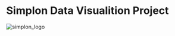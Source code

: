 # Simplon Data Visualition Project

![simplon_logo](https://simplon.co/wp-content/uploads/2017/11/Simplon-logo-simplon.co_.png)
